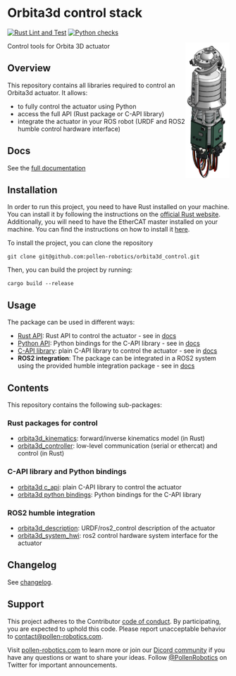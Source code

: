 # Orbita3d control stack

[![Rust Lint and Test](https://github.com/pollen-robotics/orbita3d_control/actions/workflows/rust.yml/badge.svg)](https://github.com/pollen-robotics/orbita3d_control/actions/workflows/rust.yml)
[![Python checks](https://github.com/pollen-robotics/orbita3d_control/actions/workflows/python.yml/badge.svg)](https://github.com/pollen-robotics/orbita3d_control/actions/workflows/python.yml)

<img src="docs/img/orbita_vertical.png" width="100" align="right">

Control tools for Orbita 3D actuator


## Overview

This repository contains all libraries required to control an Orbita3d actuator. It allows:
* to fully control the actuator using Python
* access the full API (Rust package or C-API library)
* integrate the actuator in your ROS robot (URDF and ROS2 humble control hardware interface)

## Docs 

See the [full documentation](https://pollen-robotics.github.io/orbita3d_control/)

## Installation

In order to run this project, you need to have Rust installed on your machine. You can install it by following the instructions on the [official Rust website](https://www.rust-lang.org/tools/install).
Additionally, you will need to have the EtherCAT master installed on your machine. You can find the instructions on how to install it [here](https://pollen-robotics.github.io/orbita3d_control/installation/installation_ethercat.md).


To install the project, you can clone the repository 

```shell
git clone git@github.com:pollen-robotics/orbita3d_control.git
```

Then, you can build the project by running:

```shell
cargo build --release
```

## Usage

The package can be used in different ways:

- [Rust API](orbita3d_controller/README.md): Rust API to control the actuator  - see in [docs](https://pollen-robotics.github.io/orbita3d_control/installation/install_package)
- [Python API](orbita3d_c_api/python/README.md): Python bindings for the C-API library - see in [docs](https://pollen-robotics.github.io/orbita3d_control/installation/python)
- [C-API library](orbita3d_c_api/README.md): plain C-API library to control the actuator - see in [docs](https://pollen-robotics.github.io/orbita3d_control/installation/orbita_c)
- **ROS2 integration**: The package can be integrated in a ROS2 system using the provided humble integration package - see in [docs](https://pollen-robotics.github.io/orbita3d_control/installation/ros)

## Contents

This repository contains the following sub-packages:

### Rust packages for control

* [orbita3d_kinematics](orbita3d_kinematics/README.md): forward/inverse kinematics model (in Rust)
* [orbita3d_controller](orbita3d_controller/README.md): low-level communication (serial or ethercat) and control (in Rust)

### C-API library and Python bindings

* [orbita3d c_api](orbita3d_c_api/README.md): plain C-API library to control the actuator
* [orbita3d python bindings](orbita3d_c_api/python/README.md): Python bindings for the C-API library

### ROS2 humble integration

* [orbita3d_description](orbita3d_description/README.md): URDF/ros2_control description of the actuator
* [orbita3d_system_hwi](orbita3d_system_hwi/README.md): ros2 control hardware system interface for the actuator


## Changelog

See [changelog](https://github.com/pollen-robotics/orbita3d_control/releases).


## Support

This project adheres to the Contributor [code of conduct](CODE_OF_CONDUCT.md). By participating, you are expected to uphold this code. Please report unacceptable behavior to [contact@pollen-robotics.com](mailto:contact@pollen-robotics.com).

Visit [pollen-robotics.com](https://pollen-robotics.com) to learn more or join our [Dicord community](https://discord.gg/vnYD6GAqJR) if you have any questions or want to share your ideas.
Follow [@PollenRobotics](https://twitter.com/pollenrobotics) on Twitter for important announcements.
